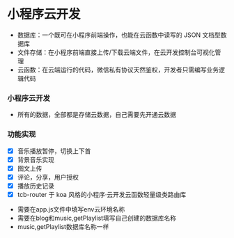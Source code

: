 # 小程序云开发

- 数据库：一个既可在小程序前端操作，也能在云函数中读写的 JSON 文档型数据库
- 文件存储：在小程序前端直接上传/下载云端文件，在云开发控制台可视化管理
- 云函数：在云端运行的代码，微信私有协议天然鉴权，开发者只需编写业务逻辑代码

### 小程序云开发
- 所有的数据，全部都是存储云数据，自己需要先开通云数据

### 功能实现
  - [X] 音乐播放暂停，切换上下首
  - [X] 背景音乐实现
  - [X] 图文上传
  - [X] 评论，分享，用户授权
  - [X] 播放历史记录
  - [X] tcb-router 于 koa 风格的小程序·云开发云函数轻量级类路由库

- 需要在app.js文件中填写env云环境名称
- 需要在blog和music,getPlaylist填写自己创建的数据库名称
- music,getPlaylist数据库名称一样